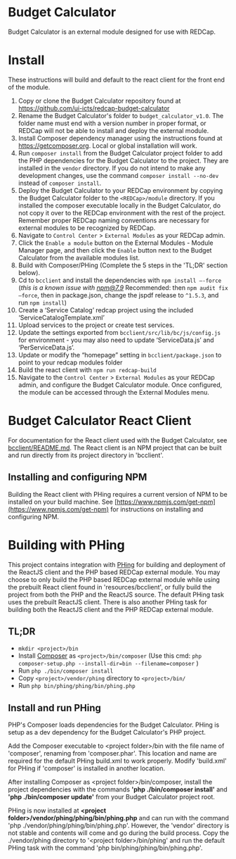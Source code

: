 # Budget Calculator

Budget Calculator is an external module designed for use with REDCap. 

# Install

These instructions will build and default to the react client for the front end of the module.
1. Copy or clone the Budget Calculator repository found at https://github.com/ui-icts/redcap-budget-calculator
2. Rename the Budget Calculator's folder to `budget_calculator_v1.0`. The folder name must end with a version number in proper format, or REDCap will not be able to install and deploy the external module.
3. Install Composer dependency manager using the instructions found at https://getcomposer.org. Local or global installation will work.
4. Run `composer install` from the Budget Calculator project folder to add the PHP dependencies for the Budget Calculator to the project. They are installed in the `vendor` directory. If you do not intend to make any development changes, use the command `composer install --no-dev` instead of `composer install`.
5. Deploy the Budget Calculator to your REDCap environment by copying the Budget Calculator folder to the `<REDCap>/module` directory. If you installed the composer executable locally in the Budget Calculator, do not copy it over to the REDCap environment with the rest of the project. Remember proper REDCap naming conventions are necessary for external modules to be recognized by REDCap.
6. Navigate to `Control Center` > `External Modules` as your REDCap admin.
7. Click the `Enable a module` button on the External Modules - Module Manager page, and then click the `Enable` button next to the Budget Calculator from the available modules list.
8. Build with Composer/PHing (Complete the 5 steps in the 'TL;DR' section below).
9. Cd to `bcclient` and install the dependencies with `npm install —-force` (*this is a known issue with npm@7.9* Recommended: then `npm audit fix —force`, then in package.json, change the jspdf release to `^1.5.3`, and run `npm install`)
10. Create a ‘Service Catalog’ redcap project using the included ‘ServiceCatalogTemplate.xml’
11. Upload services to the project or create test services. 
12. Update the settings exported from `bcclient/src/lib/bc/js/config.js` for environment - you may also need to update ‘ServiceData.js’ and ‘PerServiceData.js’.
13. Update or modify the “homepage” setting in `bcclient/package.json` to point to your redcap modules folder
14. Build the react client with `npm run redcap-build`
15. Navigate to the `Control Center` > `External Modules` as your REDCap admin, and configure the Budget Calculator module. Once configured, the module can be accessed through the External Modules menu.

# Budget Calculator React Client

For documentation for the React client used with the Budget Calculator, see [bcclient/README.md](bcclient/). The React client is an NPM project that can be built and run directly from its project directory in 'bcclient'.

## Installing and configuring NPM

Building the React client with PHing requires a current version of NPM to be installed on your build machine. See [https://www.npmjs.com/get-npm](https://www.npmjs.com/get-npm) for instructions on installing and configuring NPM.

# Building with PHing

This project contains integration with [PHing](https://www.phing.info/guide/hlhtml/#ch.gettingstarted) for building and
deployment of the ReactJS client and the PHP based REDCap external module. You may choose to only build the PHP based REDCap external module while using the prebuilt React client found in 'resources/bcclient', or fully build the project from both the PHP and the ReactJS source. The default PHing task uses the prebuilt ReactJS client. There is also another PHing task for building both the ReactJS client and the PHP REDCap external module.

## TL;DR

- `mkdir <project>/bin`
- Install [Composer](https://getcomposer.org/download/) as `<project>/bin/composer` (Use this cmd: `php composer-setup.php --install-dir=bin --filename=composer` )
- Run `php ./bin/composer install`
- Copy `<project>/vendor/phing` directory to `<project>/bin/`
- Run `php bin/phing/phing/bin/phing.php`


## Install and run PHing

PHP's Composer loads dependencies for the Budget Calculator. PHing is setup as a dev dependency for the Budget Calculator's PHP project.

Add the Composer executable to &lt;project folder&gt;/bin with the file name of 'composer', renaming from 'composer.phar'. This location and name are required for the default PHing build.xml to work properly. Modify 'build.xml' for PHing if 'composer' is installed in another location.


After installing Composer as &lt;project folder&gt;/bin/composer, install the project dependencies with the commands **'php ./bin/composer install'** and **'php ./bin/composer update'** from your Budget Calculator project root.


PHing is now installed at **&lt;project folder&gt;/vendor/phing/phing/bin/phing.php** and can run with the command 'php ./vendor/phing/phing/bin/phing.php'. However, the 'vendor' directory is not stable and contents will come and go during the build process. Copy the ./vendor/phing directory to '&lt;project folder&gt;/bin/phing' and run the default PHing task with the command 'php bin/phing/phing/bin/phing.php'.
